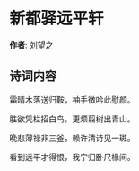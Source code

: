 # 新都驿远平轩

**作者**: 刘望之

## 诗词内容

霜晴木落送归鞍，袖手微吟此慰颜。

胜欲凭栏招白鸟，更烦翦树出青山。

晚悲薄禄非三釜，赖许清诗见一斑。

看到远平才得恨，我宁归卧尺椽间。

